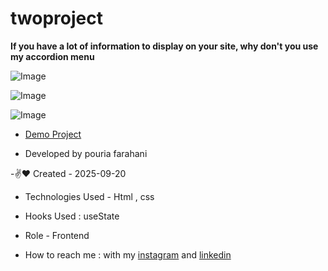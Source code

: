 # twoproject

**If you have a lot of information to display on your site, why don't you use my accordion menu**

![Image](https://github.com/user-attachments/assets/53f7172d-744c-444e-ac13-1006517ac092)

![Image](https://github.com/user-attachments/assets/65f5c594-6f54-490a-afe6-eeb0239469d4)

![Image](https://github.com/user-attachments/assets/e9487d62-e4a1-46aa-b3bd-e7d5274a1f49)

- [Demo Project](https://fatemeh-hashemzadeh.github.io/twoproject/)

- Developed by pouria farahani

-✌️❤️ Created - 2025-09-20

- Technologies Used - Html , css 

- Hooks Used : useState 

- Role - Frontend

- How to reach me : with my [instagram](https://instagram.com/fatemeh.__.hashemzadeh) and [linkedin](https://www.linkedin.com/in/fatemeh-hashemzadeh%E2%80%8F)
